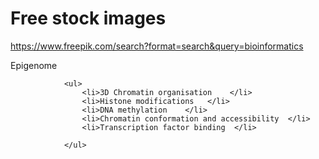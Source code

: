 # Free stock images
https://www.freepik.com/search?format=search&query=bioinformatics



Epigenome

				<ul>
					<li>3D Chromatin organisation    </li>
					<li>Histone modifications   </li>
					<li>DNA methylation    </li>
					<li>Chromatin conformation and accessibility  </li>
					<li>Transcription factor binding  </li>
					
				</ul>
